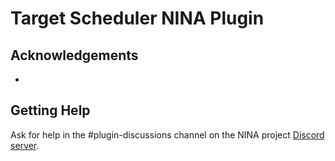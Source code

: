 # Target Scheduler NINA Plugin


## Acknowledgements ##
* 

## Getting Help
Ask for help in the #plugin-discussions channel on the NINA project [Discord server](https://discord.com/invite/rWRbVbw).
